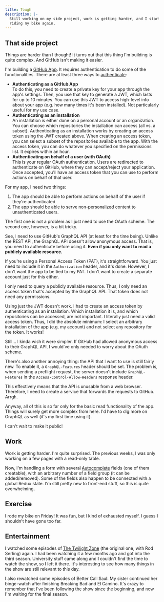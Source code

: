 ```yaml
---
title: Tough
description: |-
  Still working on my side project, work is getting harder, and I started
  riding my bike again.
---
```


## That side project

Things are harder than I thought! It turns out that this thing I'm building is
quite complex. And GitHub isn't making it easier.

I'm building a [GitHub App][gh-app]. It requires authentication to do some of
the functionalities. There are at least three ways to [authenticate][gh-auth]:

- **Authenticating as a GitHub App** \
  To do this, you need to create a private key for your app through the app's
  settings. Then, you use that key to generate a JWT, which lasts for up to 10
  minutes. You can use this JWT to access high-level info about your app (e.g.
  how many times it's been installed). Not particularly useful for my use case.
- **Authenticating as an installation** \
  An installation is either done on a personal account or an organization. You
  can choose which repositories the installation can access (all vs. a subset).
  Authenticating as an installation works by creating an access token using the
  JWT created above. When creating an access token, you can select a subset of
  the repositories available to the app. With the access token, you can do
  whatever you specified on the permissions list. It expires within an hour.
- **Authenticating on behalf of a user (with OAuth)** \
  This is your regular OAuth authentication. Users are redirected to
  authenticate on GitHub, where they can accept/reject your application. Once
  accepted, you'll have an access token that you can use to perform actions on
  behalf of that user.

For my app, I need two things:

1. The app should be able to perform actions on behalf of the user if they're
   authenticated.
2. The app should be able to serve non-personalized content to unauthenticated
   users.

The first one is not a problem as I just need to use the OAuth scheme. The
second one, however, is a bit tricky.

See, I need to use GitHub's GraphQL API (at least for the time being). Unlike
the REST API, the GraphQL API doesn't allow anonymous access. That is, you need
to authenticate before using it. **Even if you only want to read a publicly
available resource.**

If you're using a Personal Access Token (PAT), it's straightforward. You just
need to include it in the `Authorization` header, and it's done. However, I
don't want the app to be tied to my PAT. I don't want to create a separate
account just for this either.

I only need to query a publicly available resource. Thus, I only need an access
token that's accepted by the GraphQL API. That token does not need any
permissions.

Using just the JWT doesn't work. I had to create an access token by
authenticating as an installation. Which installation it is, and which
repositories can be accessed, are not important. I literally just need a valid
access token. Thus, I did the absolute minimum: I select an arbitrary
installation of the app (e.g. my account) and not select any repository for the
token. It works!

Still... I kinda wish it were simpler. If GitHub had allowed anonymous access
to their GraphQL API, I would've only needed to worry about the OAuth scheme.

There's also another annoying thing: the API that I want to use is still fairly
new. To enable it, a `GraphQL-Features` header should be set. The problem is,
when sending a preflight request, the server doesn't include `GraphQL-Features`
in the `Access-Control-Allow-Headers` response header.

This effectively means that the API is unusable from a web browser. Therefore,
I need to create a service that forwards the requests to GitHub. Arrgh.

Anyway, all of this is so far only for the basic read functionality of the app.
Things will surely get more complex from here. I'd have to dig more on GraphQL
as well (it's my first time using it).

I can't wait to make it public!

## Work

Work is getting harder. I'm quite surprised. The previous weeks, I was only
working on a few pages with a read-only table.

Now, I'm handling a form with several [Autocomplete][autocomplete] fields (one
of them creatable), with an arbitrary number of a field group (it can be
added/removed). Some of the fields also happen to be connected with a global
Redux state. I'm still pretty new to front-end stuff, so this is quite
overwhelming.

## Exercise

I rode my bike on Friday! It was fun, but I kind of exhausted myself. I guess I
shouldn't have gone too far.

## Entertainment

I watched some episodes of [The Twilight Zone][ttz] (the original one, with Rod
Serling) again. I had been watching it a few months ago and got into the third
season. University stuff came along and I couldn't find the time to watch the
show, so I left it there. It's interesting to see how many things in the show
are still relevant to this day.

I also rewatched some episodes of Better Call Saul. My sister continued her
binge-watch after finishing Breaking Bad and El Camino. It's crazy to remember
that I've been following the show since the beginning, and now I'm waiting for
the final season.

[gh-app]: https://docs.github.com/en/developers/apps/about-apps
[gh-auth]: https://docs.github.com/en/developers/apps/authenticating-with-github-apps
[autocomplete]: https://material-ui.com/components/autocomplete/#creatable
[ttz]: https://en.wikipedia.org/wiki/The_Twilight_Zone_(1959_TV_series)
